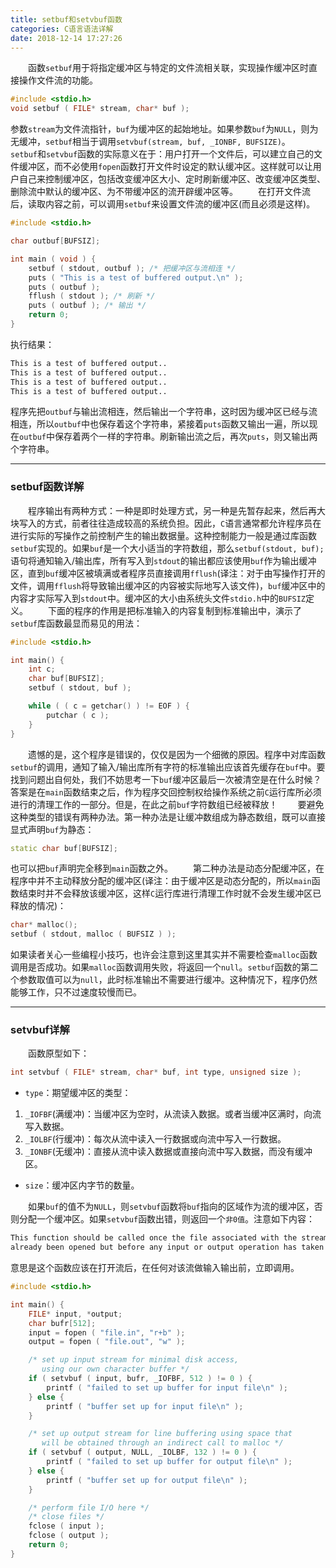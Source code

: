 ```yaml
---
title: setbuf和setvbuf函数
categories: C语言语法详解
date: 2018-12-14 17:27:26
---
```

&emsp;&emsp;函数`setbuf`用于将指定缓冲区与特定的文件流相关联，实现操作缓冲区时直接操作文件流的功能。<!--more-->

``` cpp
#include <stdio.h>
void setbuf ( FILE* stream, char* buf );
```

参数`stream`为文件流指针，`buf`为缓冲区的起始地址。如果参数`buf`为`NULL`，则为无缓冲，`setbuf`相当于调用`setvbuf(stream, buf, _IONBF, BUFSIZE)`。
&emsp;&emsp;`setbuf`和`setvbuf`函数的实际意义在于：用户打开一个文件后，可以建立自己的文件缓冲区，而不必使用`fopen`函数打开文件时设定的默认缓冲区。这样就可以让用户自己来控制缓冲区，包括改变缓冲区大小、定时刷新缓冲区、改变缓冲区类型、删除流中默认的缓冲区、为不带缓冲区的流开辟缓冲区等。
&emsp;&emsp;在打开文件流后，读取内容之前，可以调用`setbuf`来设置文件流的缓冲区(而且必须是这样)。

``` cpp
#include <stdio.h>

char outbuf[BUFSIZ];

int main ( void ) {
    setbuf ( stdout, outbuf ); /* 把缓冲区与流相连 */
    puts ( "This is a test of buffered output.\n" );
    puts ( outbuf );
    fflush ( stdout ); /* 刷新 */
    puts ( outbuf ); /* 输出 */
    return 0;
}
```

执行结果：

``` bash
This is a test of buffered output..
This is a test of buffered output..
This is a test of buffered output..
This is a test of buffered output..
```

程序先把`outbuf`与输出流相连，然后输出一个字符串，这时因为缓冲区已经与流相连，所以`outbuf`中也保存着这个字符串，紧接着`puts`函数又输出一遍，所以现在`outbuf`中保存着两个一样的字符串。刷新输出流之后，再次`puts`，则又输出两个字符串。

---

### setbuf函数详解

&emsp;&emsp;程序输出有两种方式：一种是即时处理方式，另一种是先暂存起来，然后再大块写入的方式，前者往往造成较高的系统负担。因此，`C`语言通常都允许程序员在进行实际的写操作之前控制产生的输出数据量。这种控制能力一般是通过库函数`setbuf`实现的。如果`buf`是一个大小适当的字符数组，那么`setbuf(stdout, buf);`语句将通知输入/输出库，所有写入到`stdout`的输出都应该使用`buf`作为输出缓冲区，直到`buf`缓冲区被填满或者程序员直接调用`fflush`(译注：对于由写操作打开的文件，调用`fflush`将导致输出缓冲区的内容被实际地写入该文件)，`buf`缓冲区中的内容才实际写入到`stdout`中。缓冲区的大小由系统头文件`stdio.h`中的`BUFSIZ`定义。
&emsp;&emsp;下面的程序的作用是把标准输入的内容复制到标准输出中，演示了`setbuf`库函数最显而易见的用法：

``` cpp
#include <stdio.h>

int main() {
    int c;
    char buf[BUFSIZ];
    setbuf ( stdout, buf );

    while ( ( c = getchar() ) != EOF ) {
        putchar ( c );
    }
}
```

&emsp;&emsp;遗憾的是，这个程序是错误的，仅仅是因为一个细微的原因。程序中对库函数`setbuf`的调用，通知了输入/输出库所有字符的标准输出应该首先缓存在`buf`中。要找到问题出自何处，我们不妨思考一下`buf`缓冲区最后一次被清空是在什么时候？答案是在`main`函数结束之后，作为程序交回控制权给操作系统之前`C`运行库所必须进行的清理工作的一部分。但是，在此之前`buf`字符数组已经被释放！
&emsp;&emsp;要避免这种类型的错误有两种办法。第一种办法是让缓冲数组成为静态数组，既可以直接显式声明`buf`为静态：

``` cpp
static char buf[BUFSIZ];
```

也可以把`buf`声明完全移到`main`函数之外。
&emsp;&emsp;第二种办法是动态分配缓冲区，在程序中并不主动释放分配的缓冲区(译注：由于缓冲区是动态分配的，所以`main`函数结束时并不会释放该缓冲区，这样`C`运行库进行清理工作时就不会发生缓冲区已释放的情况)：

``` cpp
char* malloc();
setbuf ( stdout, malloc ( BUFSIZ ) );
```

如果读者关心一些编程小技巧，也许会注意到这里其实并不需要检查`malloc`函数调用是否成功。如果`malloc`函数调用失败，将返回一个`null`。`setbuf`函数的第二个参数取值可以为`null`，此时标准输出不需要进行缓冲。这种情况下，程序仍然能够工作，只不过速度较慢而已。

---

### setvbuf详解

&emsp;&emsp;函数原型如下：

``` cpp
int setvbuf ( FILE* stream, char* buf, int type, unsigned size );
```

- `type`：期望缓冲区的类型：

1. `_IOFBF`(满缓冲)：当缓冲区为空时，从流读入数据。或者当缓冲区满时，向流写入数据。
2. `_IOLBF`(行缓冲)：每次从流中读入一行数据或向流中写入一行数据。
3. `_IONBF`(无缓冲)：直接从流中读入数据或直接向流中写入数据，而没有缓冲区。

- `size`：缓冲区内字节的数量。

&emsp;&emsp;如果`buf`的值不为`NULL`，则`setvbuf`函数将`buf`指向的区域作为流的缓冲区，否则分配一个缓冲区。如果`setvbuf`函数出错，则返回一个`非0值`。注意如下内容：

``` bash
This function should be called once the file associated with the stream has
already been opened but before any input or output operation has taken place.
```

意思是这个函数应该在打开流后，在任何对该流做输入输出前，立即调用。

``` cpp
#include <stdio.h>

int main() {
    FILE* input, *output;
    char bufr[512];
    input = fopen ( "file.in", "r+b" );
    output = fopen ( "file.out", "w" );

    /* set up input stream for minimal disk access,
       using our own character buffer */
    if ( setvbuf ( input, bufr, _IOFBF, 512 ) != 0 ) {
        printf ( "failed to set up buffer for input file\n" );
    } else {
        printf ( "buffer set up for input file\n" );
    }

    /* set up output stream for line buffering using space that
       will be obtained through an indirect call to malloc */
    if ( setvbuf ( output, NULL, _IOLBF, 132 ) != 0 ) {
        printf ( "failed to set up buffer for output file\n" );
    } else {
        printf ( "buffer set up for output file\n" );
    }

    /* perform file I/O here */
    /* close files */
    fclose ( input );
    fclose ( output );
    return 0;
}
```